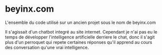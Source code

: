 # beyinx.com
L'ensemble du code utilisé sur un ancien projet sous le nom de beyinx.com



Il s'agissait d'un chatbot integré au site internet. Cependant je n'ai pas eu le temps de développer l'intelligence artificielle derriere le chat, donc il s'agit plus d'un perroquet qui repete certaines réponses qu'il apprend au cours des conversation qu'une vrai intelligence. 
